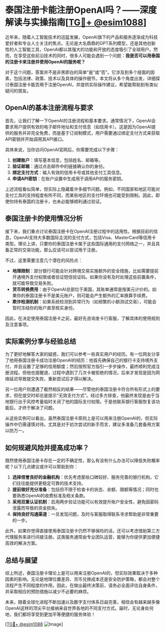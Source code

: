 # 泰国注册卡能注册OpenAI吗？——深度解读与实操指南[[TG💪+ @esim1088](https://t.me/s/esim1088)]

近年来，随着人工智能技术的迅猛发展，OpenAI旗下的产品和服务逐渐成为科技爱好者和专业人士关注的焦点。无论是大名鼎鼎的GPT系列模型，还是其他创新性的人工智能工具，OpenAI都以其强大的功能和开放的态度吸引了全球用户。然而，在享受这些前沿技术的同时，很多人可能会遇到一个问题：**我是否可以用泰国的注册卡来注册并使用OpenAI的服务呢？**

对于这个问题，答案并不是非黑即白的简单“是”或“否”。它涉及到多个层面的因素，包括法律、政策、技术以及具体的操作细节。本文将从多个角度出发，详细探讨泰国注册卡能否用于注册OpenAI，并提供实际操作建议，希望能帮助到有类似疑问的朋友。

## OpenAI的基本注册流程与要求

首先，让我们了解一下OpenAI的注册流程和基本要求。通常情况下，OpenAI会要求用户提供有效的电子邮件地址和支付信息（如信用卡）。这是因为OpenAI提供的服务并非完全免费，而是基于订阅制模式，用户需要通过绑定支付方式来获取API密钥并开始调用其API接口。

具体来说，当你访问OpenAI官网后，你需要完成以下步骤：

1. **创建账户**：填写基本信息，包括姓名、邮箱等。
2. **验证邮箱**：通过点击邮件中的链接确认你的身份。
3. **绑定支付方式**：输入有效的信用卡号或其他支付工具信息。
4. **申请API密钥**：在账户设置中生成用于调用API的服务密钥。

上述流程看似简单，但实际上隐藏着许多细节问题。例如，不同国家和地区可能对支付工具的支持程度有所不同，而某些地区的支付环境也可能受到限制。因此，即使你持有泰国的注册卡，也未必能够顺利通过验证。

## 泰国注册卡的使用情况分析

接下来，我们重点讨论泰国注册卡在OpenAI注册过程中的适用性。根据目前的信息，OpenAI支持大多数国际主流的支付方式，包括Visa、MasterCard等信用卡类型。理论上讲，只要你的泰国注册卡属于这些国际通用的支付网络之一，并且具备正常的交易功能，那么应该可以尝试用于注册。

不过，这里需要注意几个潜在的风险点：

- **地理限制**：部分银行可能会针对跨境交易实施额外的安全措施，比如需要提前开通境外支付权限或者验证短信验证码。如果你没有及时处理这些前置条件，就可能导致交易失败。
- **货币转换费用**：由于OpenAI总部位于美国，其账单通常是按美元计价的。如果你的泰国注册卡不是美元账户，则可能会产生额外的汇率换算手续费。
- **欺诈检测机制**：如果系统检测到异常行为（如频繁的小额测试交易），可能会暂时冻结你的账户直至核实身份。

因此，在决定使用泰国注册卡之前，最好先咨询发卡行客服，了解具体的使用规则及注意事项。

## 实际案例分享与经验总结

为了更好地解答大家的疑惑，我们可以参考一些真实用户的经历。有一位网友分享了他用泰国注册卡成功注册OpenAI的经历：他首先确保自己的银行卡支持境外支付，并且设置了足够的信用额度；然后按照官方指引一步步操作，最终顺利完成注册流程。但他也提醒道，过程中遇到了几次卡被拒绝的情况，后来才发现是因为网络延迟导致提交失败，重新尝试后才得以解决。

另一位用户则遭遇了截然相反的结果——尽管他的泰国注册卡符合所有形式上的要求，但在提交时却总是提示“无效支付方式”。经过多方排查，他最终发现是由于当地银行出于风控考量临时关闭了他的国际支付权限。于是他联系银行客服恢复该功能后，才终于解决了问题。

从这些实例可以看出，虽然泰国注册卡原则上是可以用来注册OpenAI的，但实际操作中仍需谨慎对待。尤其是对于初次尝试的新手而言，建议多准备几套备用方案以防万一。

## 如何规避风险并提高成功率？

既然使用泰国注册卡存在一定的不确定性，那么有没有什么办法可以降低失败概率呢？以下几点建议或许可以帮助到你：

1. **选择信誉良好的金融机构**：优先考虑那些口碑较好、服务完善的银行机构，它们往往能提供更稳定可靠的技术支持。
2. **提前做好充分准备**：包括但不限于检查卡的状态、余额、限额等情况；同时也要熟悉OpenAI的收费标准及相关条款。
3. **采用双重认证机制**：启用两步验证功能可以有效提升账户安全性，避免因密码泄露而导致的资金损失。
4. **保持良好沟通渠道**：一旦发现问题，及时与客服取得联系寻求帮助是非常重要的一步。

此外，如果你觉得直接使用泰国注册卡仍然不够保险的话，还可以考虑借助第三方代理服务来进行间接注册。这类服务通常由专业团队运营，能够为你提供更加便捷高效的解决方案。

## 总结与展望

综上所述，泰国注册卡理论上是可以用来注册OpenAI的，但实际效果取决于多种因素的影响。无论是地理位置差异、货币兑换成本还是安全防护策略，都会对整个流程产生不同程度的作用。因此，在做出最终决策前，请务必全面评估自身条件，并采取相应的预防措施以减少不必要的麻烦。

未来，随着全球化进程不断加速以及数字支付体系日益完善，相信会有越来越多像OpenAI这样的顶尖平台接纳来自世界各地的不同支付方式。届时，无论身处何地，我们都将享受到更加平等便捷的服务体验！

[[TG💪+ @esim1088](https://t.me/s/esim1088) ![Image](https://i.postimg.cc/4NQfJmqS/Snipaste-2025-05-13-00-14-12.png)]